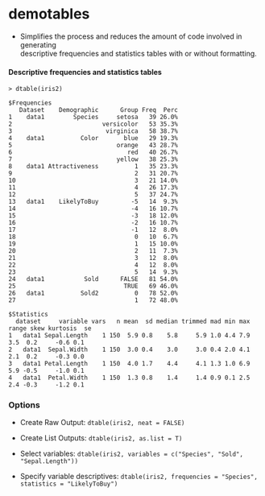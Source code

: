 # demotables

* Simplifies the process and reduces the amount of code involved in generating   
  descriptive frequencies and statistics tables with or without formatting.

#### Descriptive frequencies and statistics tables
```
> dtable(iris2)

$Frequencies
   Dataset    Demographic      Group Freq  Perc
1    data1        Species     setosa   39 26.0%
2                         versicolor   53 35.3%
3                          virginica   58 38.7%
4    data1          Color       blue   29 19.3%
5                             orange   43 28.7%
6                                red   40 26.7%
7                             yellow   38 25.3%
8    data1 Attractiveness          1   35 23.3%
9                                  2   31 20.7%
10                                 3   21 14.0%
11                                 4   26 17.3%
12                                 5   37 24.7%
13   data1    LikelyToBuy         -5   14  9.3%
14                                -4   16 10.7%
15                                -3   18 12.0%
16                                -2   16 10.7%
17                                -1   12  8.0%
18                                 0   10  6.7%
19                                 1   15 10.0%
20                                 2   11  7.3%
21                                 3   12  8.0%
22                                 4   12  8.0%
23                                 5   14  9.3%
24   data1           Sold      FALSE   81 54.0%
25                              TRUE   69 46.0%
26   data1          Sold2          0   78 52.0%
27                                 1   72 48.0%

$Statistics
  dataset     variable vars   n mean  sd median trimmed mad min max range skew kurtosis  se
1   data1 Sepal.Length    1 150  5.9 0.8    5.8     5.9 1.0 4.4 7.9   3.5  0.2     -0.6 0.1
2   data1  Sepal.Width    1 150  3.0 0.4    3.0     3.0 0.4 2.0 4.1   2.1  0.2     -0.3 0.0
3   data1 Petal.Length    1 150  4.0 1.7    4.4     4.1 1.3 1.0 6.9   5.9 -0.5     -1.0 0.1
4   data1  Petal.Width    1 150  1.3 0.8    1.4     1.4 0.9 0.1 2.5   2.4 -0.3     -1.2 0.1
```
  
### Options

* Create Raw Output: `dtable(iris2, neat = FALSE)`

* Create List Outputs: `dtable(iris2, as.list = T)`

* Select variables: `dtable(iris2, variables = c("Species", "Sold", "Sepal.Length"))`

* Specify variable descriptives: `dtable(iris2, frequencies = "Species", statistics = "LikelyToBuy")`
